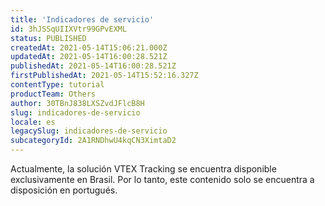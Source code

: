 ```yaml
---
title: 'Indicadores de servicio'
id: 3hJSSqUIIXVtr99GPvEXML
status: PUBLISHED
createdAt: 2021-05-14T15:06:21.000Z
updatedAt: 2021-05-14T16:00:28.521Z
publishedAt: 2021-05-14T16:00:28.521Z
firstPublishedAt: 2021-05-14T15:52:16.327Z
contentType: tutorial
productTeam: Others
author: 30TBnJ838LXSZvdJFlcB8H
slug: indicadores-de-servicio
locale: es
legacySlug: indicadores-de-servicio
subcategoryId: 2A1RNDhwU4kqCN3XimtaD2
---
```


<div class="alert alert-warning" role="alert">Actualmente, la solución VTEX Tracking se encuentra disponible exclusivamente en Brasil. Por lo tanto, este contenido solo se encuentra a disposición en portugués.</div>

